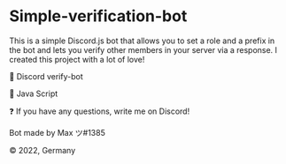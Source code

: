 # Simple-verification-bot
This is a simple Discord.js bot that allows you to set a role and a prefix in the bot and lets you verify other members in your server via a response. I created this project with a lot of love!

🔭 Discord verify-bot

🌱  Java Script

❓ If you have any questions, write me on Discord!


Bot made by Max ツ#1385

© 2022, Germany
